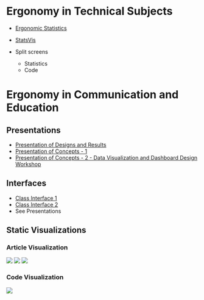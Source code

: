 # Ergonomy in Technical Subjects

- [Ergonomic Statistics](https://github.com/clokman/academic-visualization/blob/master/Ergonomic%20Statistics.md)

- [StatsVis](http://clokman.com/hosting/StatsVis/standard_deviation.swf)

- Split screens
	- Statistics
	- Code

# Ergonomy in Communication and Education

## Presentations

- [Presentation of Designs and Results](https://prezi.com/wxx1okr031bn/sample-segment-2/)
- [Presentation of Concepts - 1](https://prezi.com/tydal36_gepe/sample-segment-1/)
- [Presentation of Concepts - 2 - Data Visualization and Dashboard Design Workshop](https://prezi.com/qvsh9g0pcqii/workshop-scientific-dashboard-design-and-ergonomic-data-visualization/)


## Interfaces
- [Class Interface 1](http://clokman.com/hosting/SVP-Course/2015-UvA/Presentations/AVP_Workshop_Map-Public.swf)
- [Class Interface 2](http://www.clokman.com/hosting/P-Course/SP-Map-Public.swf)
- See Presentations

## Static Visualizations

### Article Visualization
![](http://samples.clokman.com/samples_files/png_7.png)
![](http://samples.clokman.com/samples_files/png_6.png)
![](http://samples.clokman.com/samples_files/png_8.png)

### Code Visualization
![](http://samples.clokman.com/samples_files/png_11.png)
